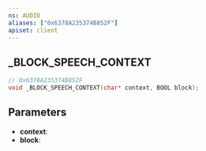 ```yaml
---
ns: AUDIO
aliases: ["0x6378A235374B852F"]
apiset: client
---
```

## _BLOCK_SPEECH_CONTEXT

```c
// 0x6378A235374B852F
void _BLOCK_SPEECH_CONTEXT(char* context, BOOL block);
```


## Parameters
* **context**:
* **block**: